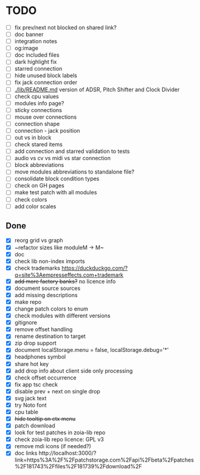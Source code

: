 # TODO

- [ ] fix prev/next not blocked on shared link?
- [ ] doc banner
- [ ] integration notes
- [ ] og:image
- [ ] doc included files
- [ ] dark highlight fix
- [ ] starred connection
- [ ] hide unused block labels
- [ ] fix jack connection order
- [ ] [./lib/README.md](./lib/README.md) version of ADSR, Pitch Shifter and Clock Divider
- [ ] check cpu values
- [ ] modules info page?
- [ ] sticky connections
- [ ] mouse over connections
- [ ] connection shape
- [ ] connection - jack position
- [ ] out vs in block
- [ ] check stared items
- [ ] add connection and starred validation to tests
- [ ] audio vs cv vs midi vs star connection
- [ ] block abbreviations
- [ ] move modules abbreviations to standalone file?
- [ ] consolidate block condition types
- [ ] check on GH pages
- [ ] make test patch with all modules
- [ ] check colors
- [ ] add color scales

## Done

- [x] reorg grid vs graph
- [x] ~refactor sizes like moduleM -> M~
- [x] doc
- [x] check lib non-index imports
- [x] check trademarks https://duckduckgo.com/?q=site%3Aempresseffects.com+trademark
- [x] ~~add more factory banks?~~ no licence info
- [x] document source sources
- [x] add missing descriptions
- [x] make repo
- [x] change patch colors to enum
- [x] check modules with different versions
- [x] gitignore
- [x] remove offset handling
- [x] rename destination to target
- [x] zip drop support
- [x] document localStorage.menu = false, localStorage.debug='*'
- [x] headphones symbol
- [x] share hot key
- [x] add drop info about client side only processing
- [x] check offset occurrence
- [x] fix app tsc check
- [x] disable prev + next on single drop
- [x] svg jack text
- [x] try Noto font
- [x] cpu table
- [x] ~~hide tooltip on ctx menu~~
- [x] patch download
- [x] look for test patches in zoia-lib repo
- [x] check zoia-lib repo licence: GPL v3
- [x] remove mdi icons (if needed?)
- [x] doc links http://localhost:3000/?link=https%3A%2F%2Fpatchstorage.com%2Fapi%2Fbeta%2Fpatches%2F181743%2Ffiles%2F181739%2Fdownload%2F
